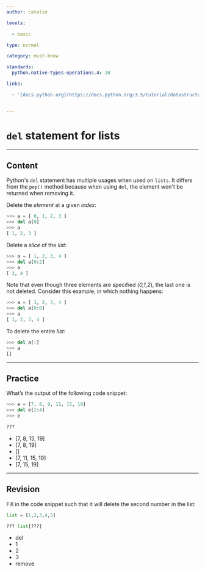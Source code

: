 ```yaml
---
author: catalin

levels:

  - basic

type: normal

category: must-know

standards:
  python.native-types-operations.4: 10

links:

  - '[docs.python.org](https://docs.python.org/3.5/tutorial/datastructures.html#the-del-statement){website}'


---
```


# `del` statement for lists

---
## Content

Python's `del` statement has multiple usages when used on `lists`.
It differs from the `pop()` method because when using `del`, the element won't be returned when removing it.

Delete the *element* at a given *index*:
```python
>>> a = [ 0, 1, 2, 3 ]
>>> del a[0]
>>> a
[ 1, 2, 3 ]
```

Delete a *slice* of the *list*:
```python
>>> a = [ 1, 2, 3, 4 ]
>>> del a[0:2]
>>> a
[ 3, 4 ]
```
Note that even though three elements are specified (*0,1,2*), the last one is not deleted. Consider this example, in which nothing happens:
```python
>>> a = [ 1, 2, 3, 4 ]
>>> del a[0:0]
>>> a
[ 1, 2, 3, 4 ]
```
To delete the entire *list*:
```python
>>> del a[:]
>>> a
[]
```

---
## Practice

What’s the output of the following code snippet:

```python
>>> e = [7, 8, 9, 11, 15, 19]
>>> del e[2:4]
>>> e

???
```

* [7, 8, 15, 19]
* [7, 8, 19]
* []
* [7, 11, 15, 19]
* [7, 15, 19]

---
## Revision

Fill in the code snippet such that it will delete the second number in the list:

```python
list = [1,2,3,4,5]

??? list[???]
```

* del
* 1
* 2
* 3
* remove
